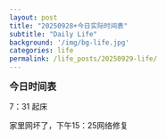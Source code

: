 ```yaml
---
layout: post
title: "20250928+今日实际时间表"
subtitle: "Daily Life"
background: '/img/bg-life.jpg'
categories: life
permalink: /life_posts/20250929-life/
---
```

**<span style="font-size: 120%">今日时间表</span>**



7：31 起床

家里网坏了，下午15：25网络修复


